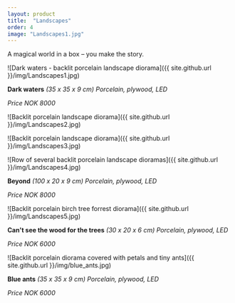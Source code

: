 ```yaml
---
layout: product
title:  "Landscapes"
order: 4
image: "Landscapes1.jpg"
---
```


A magical world in a box  – you make the story.

![Dark waters - backlit porcelain landscape diorama]({{ site.github.url }}/img/Landscapes1.jpg)

**Dark waters** *(35 x 35 x 9 cm) Porcelain, plywood, LED*

*Price NOK 8000*

![Backlit porcelain landscape diorama]({{ site.github.url }}/img/Landscapes2.jpg)

![Backlit porcelain landscape diorama]({{ site.github.url }}/img/Landscapes3.jpg)

![Row of several backlit porcelain landscape dioramas]({{ site.github.url }}/img/Landscapes4.jpg)

**Beyond** *(100 x 20 x 9 cm) Porcelain, plywood, LED*

*Price NOK 8000*

![Backlit porcelain birch tree forrest diorama]({{ site.github.url }}/img/Landscapes5.jpg)

**Can't see the wood for the trees** *(30 x 20 x 6 cm) Porcelain, plywood, LED*

*Price NOK 6000*

![Backlit porcelain diorama covered with petals and tiny ants]({{ site.github.url }}/img/blue_ants.jpg)

**Blue ants** *(35 x 35 x 9 cm) Porcelain, plywood, LED*

*Price NOK 6000*

